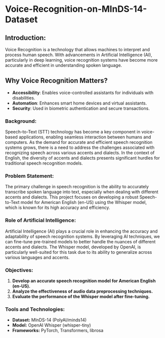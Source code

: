 # Voice-Recognition-on-MInDS-14-Dataset

## Introduction:
Voice Recognition is a technology that allows machines to interpret and process human speech. With advancements in Artificial Intelligence (AI), particularly in deep learning, voice recognition systems have become more accurate and efficient in understanding spoken language.

## Why Voice Recognition Matters?
- **Accessibility**: Enables voice-controlled assistants for individuals with disabilities.
- **Automation**: Enhances smart home devices and virtual assistants.
- **Security**: Used in biometric authentication and secure transactions.

### Background:
Speech-to-Text (STT) technology has become a key component in voice-based applications, enabling seamless interaction between humans and computers. As the demand for accurate and efficient speech recognition systems grows, there is a need to address the challenges associated with recognizing speech across various accents and dialects. In the context of English, the diversity of accents and dialects presents significant hurdles for traditional speech recognition models.

### Problem Statement:
The primary challenge in speech recognition is the ability to accurately transcribe spoken language into text, especially when dealing with different accents and dialects. This project focuses on developing a robust Speech-to-Text model for American English (en-US) using the Whisper model, which is known for its high accuracy and efficiency.

### Role of Artificial Intelligence:
Artificial Intelligence (AI) plays a crucial role in enhancing the accuracy and adaptability of speech recognition systems. By leveraging AI techniques, we can fine-tune pre-trained models to better handle the nuances of different accents and dialects. The Whisper model, developed by OpenAI, is particularly well-suited for this task due to its ability to generalize across various languages and accents.

### Objectives:
1. **Develop an accurate speech recognition model for American English (en-US).**
2. **Analyze the effectiveness of audio data preprocessing techniques.**
3. **Evaluate the performance of the Whisper model after fine-tuning.**

### Tools and Technologies:
- **Dataset:** MInDS-14 (PolyAI/minds14)
- **Model:** OpenAI Whisper (whisper-tiny)
- **Frameworks:** PyTorch, Transformers, librosa
